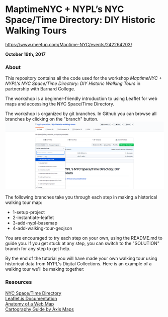 # MaptimeNYC + NYPL’s NYC Space/Time Directory: DIY Historic Walking Tours

https://www.meetup.com/Maptime-NYC/events/242264203/

**October 19th, 2017**

### About  
This repository contains all the code used for the workshop _MaptimeNYC + NYPL's NYC Space/Time Directory:  DIY Historic Walking Tours_ in partnership with Barnard College.  

The workshop is a beginner-friendly introduction to using Leaflet for web maps and accessing the NYC Space/Time Directory.  

The workshop is organized by git branches.  In Github you can browse all branches by clicking on the "branch" button.  
![](./images/git-branches.png)  

The following branches take you through each step in making a historical walking tour map:  
-  1-setup-project
-  2-instantiate-leaflet
-  3-add-nypl-basemap  
-  4-add-walking-tour-geojson  

You are encouraged to try each step on your own, using the README.md to guide you.  If you get stuck at any step, you can switch to the "SOLUTION" branch for any step to get help.  

By the end of the tutorial you will have made your own walking tour using historical data from NYPL's Digital Collections.  Here is an example of a walking tour we'll be making together:  

### Resources  
[NYC Space/Time Directory](http://spacetime.nypl.org/)  
[Leaflet.js Documentation](http://leafletjs.com/)  
[Anatomy of a Web Map](http://maptime.io/anatomy-of-a-web-map/)  
[Cartography Guide by Axis Maps](http://www.axismaps.com/guide/)
